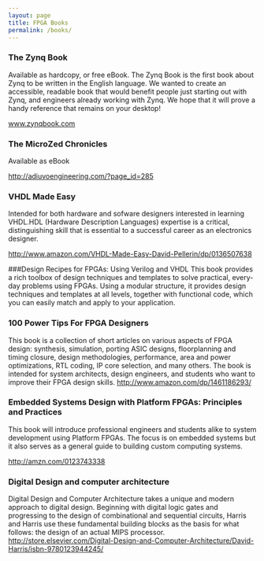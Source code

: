 ```yaml
---
layout: page
title: FPGA Books
permalink: /books/
---
```


### The Zynq Book
Available as hardcopy, or free eBook.
The Zynq Book is the first book about Zynq to be written in the English language. We wanted to create an accessible, readable book that would benefit people just starting out with Zynq, and engineers already working with Zynq. We hope that it will prove a handy reference that remains on your desktop!

www.zynqbook.com

### The MicroZed Chronicles
Available as eBook

http://adiuvoengineering.com/?page_id=285




### VHDL Made Easy
Intended for both hardware and sofware designers interested in learning VHDL.HDL (Hardware Description Languages) expertise is a critical, distinguishing skill that is essential to a successful career as an electronics designer.

http://www.amazon.com/VHDL-Made-Easy-David-Pellerin/dp/0136507638

###Design Recipes for FPGAs: Using Verilog and VHDL
This book provides a rich toolbox of design techniques and templates to solve practical, every-day problems using FPGAs. Using a modular structure, it provides design techniques and templates at all levels, together with functional code, which you can easily match and apply to your application. 


### 100 Power Tips For FPGA Designers
This book is a collection of short articles on various aspects of FPGA design: synthesis, simulation, porting ASIC designs, floorplanning and timing closure, design methodologies, performance, area and power optimizations, RTL coding, IP core selection, and many others. The book is intended for system architects, design engineers, and students who want to improve their FPGA design skills.
http://www.amazon.com/dp/1461186293/



### Embedded Systems Design with Platform FPGAs: Principles and Practices
This book will introduce professional engineers and students alike to system development using Platform FPGAs. The focus is on embedded systems but it also serves as a general guide to building custom computing systems. 

http://amzn.com/0123743338


### Digital Design and computer architecture
Digital Design and Computer Architecture takes a unique and modern approach to digital design. Beginning with digital logic gates and progressing to the design of combinational and sequential circuits, Harris and Harris use these fundamental building blocks as the basis for what follows: the design of an actual MIPS processor. 
http://store.elsevier.com/Digital-Design-and-Computer-Architecture/David-Harris/isbn-9780123944245/